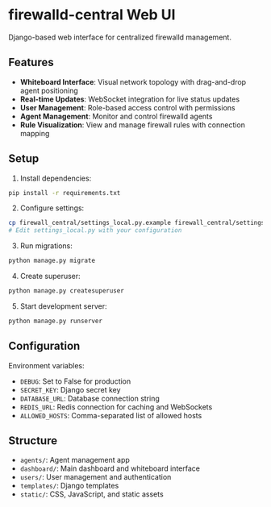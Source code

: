 # firewalld-central Web UI

Django-based web interface for centralized firewalld management.

## Features

- **Whiteboard Interface**: Visual network topology with drag-and-drop agent positioning
- **Real-time Updates**: WebSocket integration for live status updates
- **User Management**: Role-based access control with permissions
- **Agent Management**: Monitor and control firewalld agents
- **Rule Visualization**: View and manage firewall rules with connection mapping

## Setup

1. Install dependencies:
```bash
pip install -r requirements.txt
```

2. Configure settings:
```bash
cp firewall_central/settings_local.py.example firewall_central/settings_local.py
# Edit settings_local.py with your configuration
```

3. Run migrations:
```bash
python manage.py migrate
```

4. Create superuser:
```bash
python manage.py createsuperuser
```

5. Start development server:
```bash
python manage.py runserver
```

## Configuration

Environment variables:
- `DEBUG`: Set to False for production
- `SECRET_KEY`: Django secret key
- `DATABASE_URL`: Database connection string
- `REDIS_URL`: Redis connection for caching and WebSockets
- `ALLOWED_HOSTS`: Comma-separated list of allowed hosts

## Structure

- `agents/`: Agent management app
- `dashboard/`: Main dashboard and whiteboard interface
- `users/`: User management and authentication
- `templates/`: Django templates
- `static/`: CSS, JavaScript, and static assets